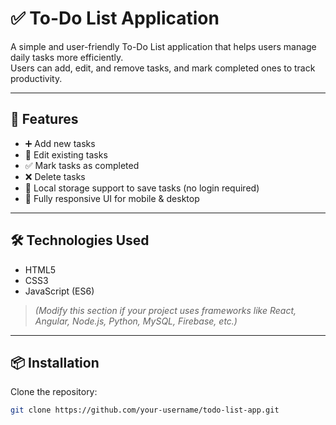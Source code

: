 # ✅ To-Do List Application

A simple and user-friendly To-Do List application that helps users manage daily tasks more efficiently.  
Users can add, edit, and remove tasks, and mark completed ones to track productivity.

---

## 🚀 Features

- ➕ Add new tasks
- 📝 Edit existing tasks
- ✅ Mark tasks as completed
- ❌ Delete tasks
- 💾 Local storage support to save tasks (no login required)
- 📱 Fully responsive UI for mobile & desktop

---

## 🛠️ Technologies Used

- HTML5
- CSS3
- JavaScript (ES6)
> *(Modify this section if your project uses frameworks like React, Angular, Node.js, Python, MySQL, Firebase, etc.)*

---

## 📦 Installation

Clone the repository:

```bash
git clone https://github.com/your-username/todo-list-app.git
